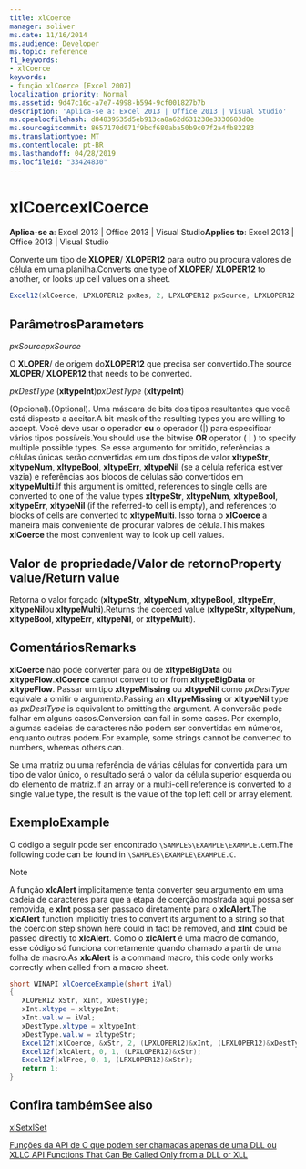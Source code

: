 ```yaml
---
title: xlCoerce
manager: soliver
ms.date: 11/16/2014
ms.audience: Developer
ms.topic: reference
f1_keywords:
- xlCoerce
keywords:
- função xlCoerce [Excel 2007]
localization_priority: Normal
ms.assetid: 9d47c16c-a7e7-4998-b594-9cf001827b7b
description: 'Aplica-se a: Excel 2013 | Office 2013 | Visual Studio'
ms.openlocfilehash: d84839535d5eb913ca8a62d631238e3330683d0e
ms.sourcegitcommit: 8657170d071f9bcf680aba50b9c07f2a4fb82283
ms.translationtype: MT
ms.contentlocale: pt-BR
ms.lasthandoff: 04/28/2019
ms.locfileid: "33424830"
---
```

# <a name="xlcoerce"></a><span data-ttu-id="2aa63-104">xlCoerce</span><span class="sxs-lookup"><span data-stu-id="2aa63-104">xlCoerce</span></span>

 <span data-ttu-id="2aa63-105">**Aplica-se a**: Excel 2013 | Office 2013 | Visual Studio</span><span class="sxs-lookup"><span data-stu-id="2aa63-105">**Applies to**: Excel 2013 | Office 2013 | Visual Studio</span></span> 
  
<span data-ttu-id="2aa63-106">Converte um tipo de **XLOPER**/ **XLOPER12** para outro ou procura valores de célula em uma planilha.</span><span class="sxs-lookup"><span data-stu-id="2aa63-106">Converts one type of **XLOPER**/ **XLOPER12** to another, or looks up cell values on a sheet.</span></span> 
  
```cs
Excel12(xlCoerce, LPXLOPER12 pxRes, 2, LPXLOPER12 pxSource, LPXLOPER12 pxDestType);
```

## <a name="parameters"></a><span data-ttu-id="2aa63-107">Parâmetros</span><span class="sxs-lookup"><span data-stu-id="2aa63-107">Parameters</span></span>

 <span data-ttu-id="2aa63-108">_pxSource_</span><span class="sxs-lookup"><span data-stu-id="2aa63-108">_pxSource_</span></span>
  
<span data-ttu-id="2aa63-109">O **XLOPER**/ de origem do**XLOPER12** que precisa ser convertido.</span><span class="sxs-lookup"><span data-stu-id="2aa63-109">The source **XLOPER**/ **XLOPER12** that needs to be converted.</span></span> 
  
 <span data-ttu-id="2aa63-110">_pxDestType_ (**xltypeInt**)</span><span class="sxs-lookup"><span data-stu-id="2aa63-110">_pxDestType_ (**xltypeInt**)</span></span>
  
<span data-ttu-id="2aa63-111">(Opcional).</span><span class="sxs-lookup"><span data-stu-id="2aa63-111">(Optional).</span></span> <span data-ttu-id="2aa63-112">Uma máscara de bits dos tipos resultantes que você está disposto a aceitar.</span><span class="sxs-lookup"><span data-stu-id="2aa63-112">A bit-mask of the resulting types you are willing to accept.</span></span> <span data-ttu-id="2aa63-113">Você deve usar o operador **ou** o operador (|) para especificar vários tipos possíveis.</span><span class="sxs-lookup"><span data-stu-id="2aa63-113">You should use the bitwise **OR** operator ( | ) to specify multiple possible types.</span></span> <span data-ttu-id="2aa63-114">Se esse argumento for omitido, referências a células únicas serão convertidas em um dos tipos de valor **xltypeStr**, **xltypeNum**, **xltypeBool**, **xltypeErr**, **xltypeNil** (se a célula referida estiver vazia) e referências aos blocos de células são convertidos em **xltypeMulti**.</span><span class="sxs-lookup"><span data-stu-id="2aa63-114">If this argument is omitted, references to single cells are converted to one of the value types **xltypeStr**, **xltypeNum**, **xltypeBool**, **xltypeErr**, **xltypeNil** (if the referred-to cell is empty), and references to blocks of cells are converted to **xltypeMulti**.</span></span> <span data-ttu-id="2aa63-115">Isso torna o **xlCoerce** a maneira mais conveniente de procurar valores de célula.</span><span class="sxs-lookup"><span data-stu-id="2aa63-115">This makes **xlCoerce** the most convenient way to look up cell values.</span></span> 
  
## <a name="property-valuereturn-value"></a><span data-ttu-id="2aa63-116">Valor de propriedade/Valor de retorno</span><span class="sxs-lookup"><span data-stu-id="2aa63-116">Property value/Return value</span></span>

<span data-ttu-id="2aa63-117">Retorna o valor forçado (**xltypeStr**, **xltypeNum**, **xltypeBool**, **xltypeErr**, **xltypeNil**ou **xltypeMulti**).</span><span class="sxs-lookup"><span data-stu-id="2aa63-117">Returns the coerced value (**xltypeStr**, **xltypeNum**, **xltypeBool**, **xltypeErr**, **xltypeNil**, or **xltypeMulti**).</span></span>
  
## <a name="remarks"></a><span data-ttu-id="2aa63-118">Comentários</span><span class="sxs-lookup"><span data-stu-id="2aa63-118">Remarks</span></span>

 <span data-ttu-id="2aa63-119">**xlCoerce** não pode converter para ou de **xltypeBigData** ou **xltypeFlow**.</span><span class="sxs-lookup"><span data-stu-id="2aa63-119">**xlCoerce** cannot convert to or from **xltypeBigData** or **xltypeFlow**.</span></span> <span data-ttu-id="2aa63-120">Passar um tipo **xltypeMissing** ou **xltypeNil** como _pxDestType_ equivale a omitir o argumento.</span><span class="sxs-lookup"><span data-stu-id="2aa63-120">Passing an **xltypeMissing** or **xltypeNil** type as  _pxDestType_ is equivalent to omitting the argument.</span></span> <span data-ttu-id="2aa63-121">A conversão pode falhar em alguns casos.</span><span class="sxs-lookup"><span data-stu-id="2aa63-121">Conversion can fail in some cases.</span></span> <span data-ttu-id="2aa63-122">Por exemplo, algumas cadeias de caracteres não podem ser convertidas em números, enquanto outras podem.</span><span class="sxs-lookup"><span data-stu-id="2aa63-122">For example, some strings cannot be converted to numbers, whereas others can.</span></span> 
  
<span data-ttu-id="2aa63-123">Se uma matriz ou uma referência de várias células for convertida para um tipo de valor único, o resultado será o valor da célula superior esquerda ou do elemento de matriz.</span><span class="sxs-lookup"><span data-stu-id="2aa63-123">If an array or a multi-cell reference is converted to a single value type, the result is the value of the top left cell or array element.</span></span>
  
## <a name="example"></a><span data-ttu-id="2aa63-124">Exemplo</span><span class="sxs-lookup"><span data-stu-id="2aa63-124">Example</span></span>

<span data-ttu-id="2aa63-125">O código a seguir pode ser encontrado `\SAMPLES\EXAMPLE\EXAMPLE.C`em.</span><span class="sxs-lookup"><span data-stu-id="2aa63-125">The following code can be found in  `\SAMPLES\EXAMPLE\EXAMPLE.C`.</span></span> 
  
> [!NOTE]
> <span data-ttu-id="2aa63-126">A função **xlcAlert** implicitamente tenta converter seu argumento em uma cadeia de caracteres para que a etapa de coerção mostrada aqui possa ser removida, e **xInt** possa ser passado diretamente para o **xlcAlert**.</span><span class="sxs-lookup"><span data-stu-id="2aa63-126">The **xlcAlert** function implicitly tries to convert its argument to a string so that the coercion step shown here could in fact be removed, and **xInt** could be passed directly to **xlcAlert**.</span></span> <span data-ttu-id="2aa63-127">Como o **xlcAlert** é uma macro de comando, esse código só funciona corretamente quando chamado a partir de uma folha de macro.</span><span class="sxs-lookup"><span data-stu-id="2aa63-127">As **xlcAlert** is a command macro, this code only works correctly when called from a macro sheet.</span></span> 
  
```cs
short WINAPI xlCoerceExample(short iVal)
{
   XLOPER12 xStr, xInt, xDestType;
   xInt.xltype = xltypeInt;
   xInt.val.w = iVal;
   xDestType.xltype = xltypeInt;
   xDestType.val.w = xltypeStr;
   Excel12f(xlCoerce, &xStr, 2, (LPXLOPER12)&xInt, (LPXLOPER12)&xDestType);
   Excel12f(xlcAlert, 0, 1, (LPXLOPER12)&xStr);
   Excel12f(xlFree, 0, 1, (LPXLOPER12)&xStr);
   return 1;
}
```

## <a name="see-also"></a><span data-ttu-id="2aa63-128">Confira também</span><span class="sxs-lookup"><span data-stu-id="2aa63-128">See also</span></span>



[<span data-ttu-id="2aa63-129">xlSet</span><span class="sxs-lookup"><span data-stu-id="2aa63-129">xlSet</span></span>](xlset.md)


[<span data-ttu-id="2aa63-130">Funções da API de C que podem ser chamadas apenas de uma DLL ou XLL</span><span class="sxs-lookup"><span data-stu-id="2aa63-130">C API Functions That Can Be Called Only from a DLL or XLL</span></span>](c-api-functions-that-can-be-called-only-from-a-dll-or-xll.md)

